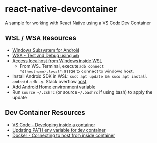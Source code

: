 # react-native-devcontainer

A sample for working with React Native using a VS Code Dev Container

## WSL / WSA Resources

- [Windows Subsystem for Android](https://learn.microsoft.com/en-us/windows/android/wsa/)
- [WSA - Test and Debug using `adb`](https://learn.microsoft.com/en-us/windows/android/wsa/#test-and-debug)
- [Access localhost from Windows inside WSL](https://superuser.com/a/1679774)
  - From WSL Terminal, execute `adb connect "$(hostname).local":58526` to connect to windows host.
- Install Android SDK in WSL: `sudo apt update && sudo apt install android-sdk -y`. Stack overflow [post](https://stackoverflow.com/a/34627928).
- [Add Android Home environment variable](https://stackoverflow.com/a/37368367)
- Run `source ~/.zshrc` (or source `~/.bashrc` if using bash) to apply the update

## Dev Container Resources

- [VS Code - Developing inside a container](https://code.visualstudio.com/docs/devcontainers/containers)
- [Updating PATH env variable for dev container](https://code.visualstudio.com/remote/advancedcontainers/environment-variables#_option-1-add-individual-variables)
- [Docker - Connecting to host from inside container](https://docs.docker.com/desktop/networking/#i-want-to-connect-from-a-container-to-a-service-on-the-host)
